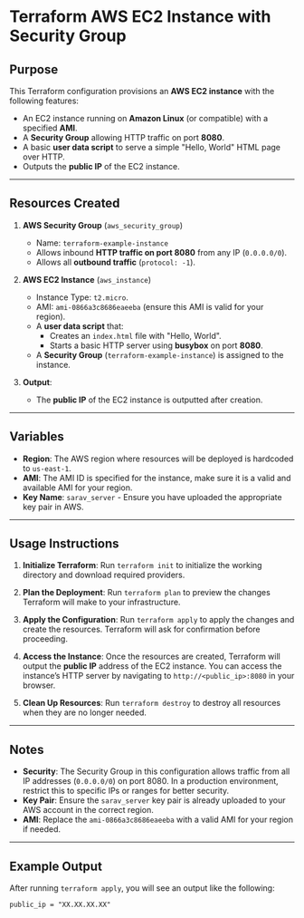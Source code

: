 # Terraform AWS EC2 Instance with Security Group

## Purpose
This Terraform configuration provisions an **AWS EC2 instance** with the following features:
- An EC2 instance running on **Amazon Linux** (or compatible) with a specified **AMI**.
- A **Security Group** allowing HTTP traffic on port **8080**.
- A basic **user data script** to serve a simple "Hello, World" HTML page over HTTP.
- Outputs the **public IP** of the EC2 instance.

---

## Resources Created

1. **AWS Security Group** (`aws_security_group`)
   - Name: `terraform-example-instance`
   - Allows inbound **HTTP traffic on port 8080** from any IP (`0.0.0.0/0`).
   - Allows all **outbound traffic** (`protocol: -1`).

2. **AWS EC2 Instance** (`aws_instance`)
   - Instance Type: `t2.micro`.
   - AMI: `ami-0866a3c8686eaeeba` (ensure this AMI is valid for your region).
   - A **user data script** that:
     - Creates an `index.html` file with "Hello, World".
     - Starts a basic HTTP server using **busybox** on port **8080**.
   - A **Security Group** (`terraform-example-instance`) is assigned to the instance.

3. **Output**:
   - The **public IP** of the EC2 instance is outputted after creation.

---

## Variables
- **Region**: The AWS region where resources will be deployed is hardcoded to `us-east-1`.
- **AMI**: The AMI ID is specified for the instance, make sure it is a valid and available AMI for your region.
- **Key Name**: `sarav_server` - Ensure you have uploaded the appropriate key pair in AWS.

---

## Usage Instructions

1. **Initialize Terraform**:
   Run `terraform init` to initialize the working directory and download required providers.

2. **Plan the Deployment**:
   Run `terraform plan` to preview the changes Terraform will make to your infrastructure.

3. **Apply the Configuration**:
   Run `terraform apply` to apply the changes and create the resources. Terraform will ask for confirmation before proceeding.

4. **Access the Instance**:
   Once the resources are created, Terraform will output the **public IP** address of the EC2 instance. You can access the instance’s HTTP server by navigating to `http://<public_ip>:8080` in your browser.

5. **Clean Up Resources**:
   Run `terraform destroy` to destroy all resources when they are no longer needed.

---

## Notes

- **Security**: The Security Group in this configuration allows traffic from all IP addresses (`0.0.0.0/0`) on port 8080. In a production environment, restrict this to specific IPs or ranges for better security.
- **Key Pair**: Ensure the `sarav_server` key pair is already uploaded to your AWS account in the correct region.
- **AMI**: Replace the `ami-0866a3c8686eaeeba` with a valid AMI for your region if needed.

---

## Example Output

After running `terraform apply`, you will see an output like the following:

```text
public_ip = "XX.XX.XX.XX"
